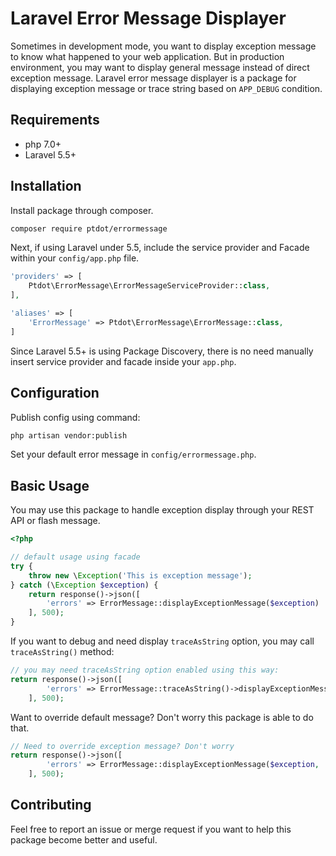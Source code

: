 # Laravel Error Message Displayer

Sometimes in development mode, you want to display exception message to know what happened to your web application. But in production environment, you may want to display general message instead of direct exception message. Laravel error message displayer is a package for displaying exception message or trace string based on `APP_DEBUG` condition.

## Requirements
+ php 7.0+
+ Laravel 5.5+

## Installation

Install package through composer.

```bash
composer require ptdot/errormessage
```

Next, if using Laravel under 5.5, include the service provider and Facade within your `config/app.php` file.

```php
'providers' => [
    Ptdot\ErrorMessage\ErrorMessageServiceProvider::class,
],

'aliases' => [
    'ErrorMessage' => Ptdot\ErrorMessage\ErrorMessage::class,
]
```

Since Laravel 5.5+ is using Package Discovery, there is no need manually insert service provider and facade inside your `app.php`.

## Configuration

Publish config using command:

```bash
php artisan vendor:publish
```

Set your default error message in `config/errormessage.php`.

## Basic Usage

You may use this package to handle exception display through your REST API or flash message.
```php
<?php

// default usage using facade
try {
    throw new \Exception('This is exception message');
} catch (\Exception $exception) {
    return response()->json([
        'errors' => ErrorMessage::displayExceptionMessage($exception)
    ], 500);
}
```

If you want to debug and need display `traceAsString` option, you may call `traceAsString()` method:

```php
// you may need traceAsString option enabled using this way:
return response()->json([
        'errors' => ErrorMessage::traceAsString()->displayExceptionMessage($exception)
    ], 500);
```

Want to override default message? Don't worry this package is able to do that.

```php
// Need to override exception message? Don't worry
return response()->json([
        'errors' => ErrorMessage::displayExceptionMessage($exception, 'exception message will be overrided with this')
    ], 500);
```

## Contributing

Feel free to report an issue or merge request if you want to help this package become better and useful.